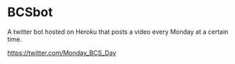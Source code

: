 # BCSbot
A twitter bot hosted on Heroku that posts a video every Monday at a certain time.

https://twitter.com/Monday_BCS_Day
